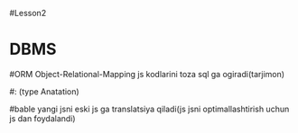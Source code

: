 #Lesson2
# DBMS
<!-- Database Management System-->

#ORM
Object-Relational-Mapping
js kodlarini toza sql ga ogiradi(tarjimon)

#:  (type Anatation)

#bable yangi jsni eski js ga translatsiya qiladi(js jsni optimallashtirish uchun js dan foydalandi)